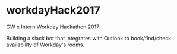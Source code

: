 # workdayHack2017
GW x Intern Workday Hackathon 2017 

Building a slack bot that integrates with Outlook to book/find/check availability of Workday's rooms. 
